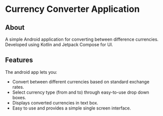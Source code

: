 # Currency Converter Application

## About

A simple Android application for converting between difference currencies. Developed using Kotlin
and Jetpack Compose for UI. 

## Features

The android app lets you:
* Convert between different currencies based on standard exchange rates.
* Select currency type (from and to) through easy-to-use drop down boxes.
* Displays converted currencies in text box.
* Easy to use and provides a simple single screen interface.